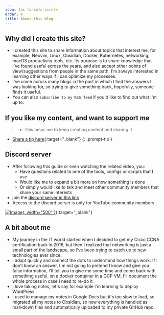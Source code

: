 ```yaml
---
icon: fas fa-info-circle
order: 4
title: About this blog
---
```


## Why did I create this site?

- I created this site to share information about topics that interest me, for
  example, Neovim, Linux, Obsidian, Docker, Kubernetes, networking, macOS
  productivity tools, etc. Its purpose is to share knowledge that I've found
  useful across the years, and also accept other points of view/suggestions from
  people in the same path, I'm always interested in learning other ways if I can
  optimize my processes.
- I've come across many blogs in the past in which I find the answers I was
  looking for, so trying to give something back, hopefully, someone finds it
  useful.
- You can also `subscribe to my RSS feed` if you'd like to find out what I'm up
  to.

## If you like my content, and want to support me

<!-- markdownlint-disable -->
<!-- prettier-ignore-start -->
 
<!-- tip=green, info=blue, warning=yellow, danger=red -->
 
> - This helps me to keep creating content and sharing it
- [Share a tip here](https://ko-fi.com/linkarzu){:target="\_blank"}
{: .prompt-tip }
 
<!-- prettier-ignore-end -->
<!-- markdownlint-restore -->

## Discord server

- After following this guide or even watching the related video, you:
  - Have questions related to one of the tools, configs or scripts that I use
  - Would like me to expand a bit more on how something is done
  - Or simply would like to talk and meet other community members that share
    your same interests
- join the
  [discord server in this link](https://www.youtube.com/channel/UCrSIvbFncPSlK6AdwE2QboA/join)
- Access to the discord server is only for YouTube community members

<!-- prettier-ignore -->
[![Image](../assets/img/imgs/250101-discord-server.avif){: width="500" }](https://www.youtube.com/channel/UCrSIvbFncPSlK6AdwE2QboA/join){:target="_blank"}

## A bit about me

- My journey in the IT world started when I decided to get my Cisco CCNA
  certification back in 2018, but then I realized that networking is just a
  small part of the landscape, so I've been trying to catch up to new
  technologies ever since.
- I adapt quickly and connect the dots to understand how things work. If I don't
  know an answer, I'm not going to pretend I know and give you false
  information, I'll tell you to give me some time and come back with something
  useful. on a docker container in a GCP VM, I'll document the whole process in
  case I need to re-do it.
- I love taking notes, let's say for example I'm learning to deploy WordPress
- I used to manage my notes in Google Docs but it's too slow to load, so
  migrated all my notes to Obsidian, so now everything is handled as markdown
  files and automatically uploaded to my private GitHub repo.
